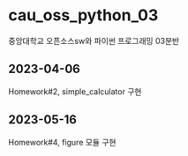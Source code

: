 # cau_oss_python_03
중앙대학교 오픈소스sw와 파이썬 프로그래밍 03분반


## 2023-04-06
Homework#2, simple_calculator 구현

## 2023-05-16
Homework#4, figure 모듈 구현